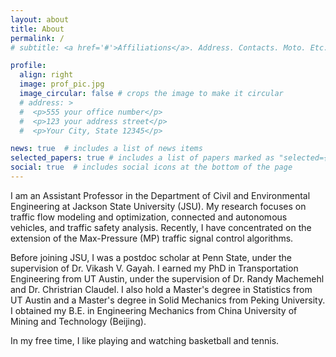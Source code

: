 ```yaml
---
layout: about
title: About
permalink: /
# subtitle: <a href='#'>Affiliations</a>. Address. Contacts. Moto. Etc.

profile:
  align: right
  image: prof_pic.jpg
  image_circular: false # crops the image to make it circular
  # address: >
  #  <p>555 your office number</p>
  #  <p>123 your address street</p>
  #  <p>Your City, State 12345</p>

news: true  # includes a list of news items
selected_papers: true # includes a list of papers marked as "selected={true}"
social: true  # includes social icons at the bottom of the page
---
```

I am an Assistant Professor in the Department of Civil and Environmental Engineering at Jackson State University (JSU). My research focuses on traffic flow modeling and optimization, connected and autonomous vehicles, and traffic safety analysis. Recently, I have concentrated on the extension of the Max-Pressure (MP) traffic signal control algorithms.

Before joining JSU, I was a postdoc scholar at Penn State, under the supervision of Dr. Vikash V. Gayah. I earned my PhD in Transportation Engineering from UT Austin, under the supervision of Dr. Randy Machemehl and Dr. Christrian Claudel. I also hold a Master's degree in Statistics from UT Austin and a Master's degree in Solid Mechanics from Peking University. I obtained my B.E. in Engineering Mechanics from China University of Mining and Technology (Beijing). 

In my free time, I like playing and watching basketball and tennis. 

<!-- Write your biography here. Tell the world about yourself. Link to your favorite [subreddit](http://reddit.com). You can put a picture in, too. The code is already in, just name your picture `prof_pic.jpg` and put it in the `img/` folder.

Put your address / P.O. box / other info right below your picture. You can also disable any these elements by editing `profile` property of the YAML header of your `_pages/about.md`. Edit `_bibliography/papers.bib` and Jekyll will render your [publications page](/al-folio/publications/) automatically.

Link to your social media connections, too. This theme is set up to use [Font Awesome icons](http://fortawesome.github.io/Font-Awesome/) and [Academicons](https://jpswalsh.github.io/academicons/), like the ones below. Add your Facebook, Twitter, LinkedIn, Google Scholar, or just disable all of them. -->
